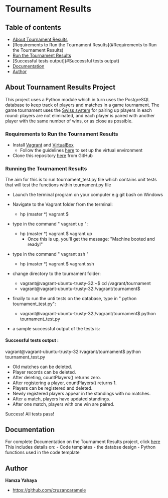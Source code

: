 # Tournament Results

## Table of contents

- [About Tournament Results](#About)
- [Requirements to Run the Tournament Results](#Requirements to Run the Tournament Results)
- [Run the Tournament Results](#documentation)
- [Successful tests output](#Successful tests output)
- [Documentation](#Documentation)
- [Author](#Author)

## About Tournament Results Project
This project uses a Python module which in turn uses the PostgreSQL database to keep track of players and matches in a game tournament.
The game tournament uses the [Swiss system](https://en.wikipedia.org/wiki/Swiss-system_tournament) for pairing up players in each round: players are not eliminated, and each player is paired with another player with the same number of wins, or as close as possible.

### Requirements to Run the Tournament Results
- Install [Vagrant](https://www.vagrantup.com/downloads.html) and [VirtualBox](https://www.virtualbox.org/wiki/Downloads)
	- Follow the guidelines [here](https://www.udacity.com/wiki/ud197/install-vagrant) to set up the virtual environment
- Clone this repository [here](https://github.com/CruzanCaramele/Tournament-Results.git) from GitHub

### Running the Tournament Results
The aim for this is to run tournament_test.py file which contains unit tests that will test the functions within tournament.py file

- Launch the terminal program on your computer e.g git bash on Windows
- Navigate to the Vagrant folder from the terminal:
	- hp (master *) vagrant $

- type in the command " vagrant up ":
	- hp (master *) vagrant $ vagrant up
		- Once this is up, you'll get the message: "Machine booted and ready!"

- type in the command " vagrant ssh "
	- hp (master *) vagrant $ vagrant ssh

- change directory to the tournament folder:
	- vagrant@vagrant-ubuntu-trusty-32:~$ cd /vagrant/tournament
	- vagrant@vagrant-ubuntu-trusty-32:/vagrant/tournament$

- finally to run the unti tests on the database, type in " python tournament_test.py":
	- vagrant@vagrant-ubuntu-trusty-32:/vagrant/tournament$ python tournament_test.py
	
- a sample successful output of the tests is:

#### Successful tests output :
vagrant@vagrant-ubuntu-trusty-32:/vagrant/tournament$ python tournament_test.py
-  Old matches can be deleted.
-  Player records can be deleted.
-  After deleting, countPlayers() returns zero.
-  After registering a player, countPlayers() returns 1.
-  Players can be registered and deleted.
-  Newly registered players appear in the standings with no matches.
-  After a match, players have updated standings.
-  After one match, players with one win are paired.

Success!  All tests pass!


## Documentation
For complete Documentation on the Tournament Results project, click [here]()
This includes details on:
	- Code templates
	- the databse design
	- Python functions used in the code template


## Author

**Hamza Yahaya**

- <https://github.com/cruzancaramele>
